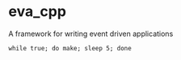 eva_cpp
=======

A framework for writing event driven applications 

    while true; do make; sleep 5; done
